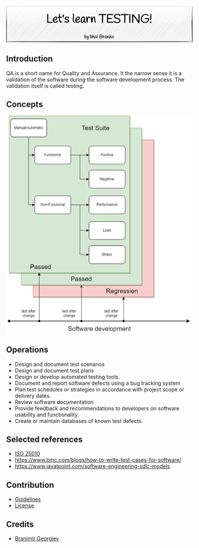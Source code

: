 <p align='center'>
 <img src='Assets/banners/banner-bhai-branko.png' />
</p>

## Introduction

QA is a short name for Quality and Assurance. It the narrow sense it is a validation of the 
software during the software development process. The validation itself is called testing. 

## Concepts

![Test types](Assets/images/test-types.png)

## Operations

- Design and document test scenarios
- Design and document test plans
- Design or develop automated testing tools.
- Document and report software defects using a bug tracking system
- Plan test schedules or strategies in accordance with project scope or delivery dates.
- Review software documentation
- Provide feedback and recommendations to developers on software usability and functionality.
- Create or maintain databases of known test defects.


## Selected references
- [ISO 25010](https://iso25000.com/index.php/en/iso-25000-standards/iso-25010)
- https://www.bmc.com/blogs/how-to-write-test-cases-for-software/
- https://www.javatpoint.com/software-engineering-sdlc-models

## Contribution
- [Guidelines](GUIDELINES.md)
- [License](LICENSE.md)

## Credits
 - [Branimir Georgiev](https://github.com/braboj)


